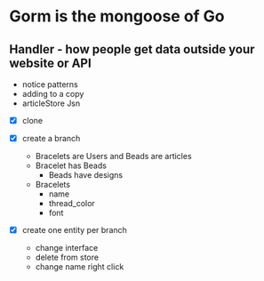 # Gorm is the mongoose of Go
## Handler - how people get data outside your website or API
- notice patterns
- adding to a copy
- articleStore Jsn

- [x] clone
- [x] create a branch
  - Bracelets are Users and Beads are articles
  - Bracelet has Beads
    - Beads have designs
  - Bracelets
    - name
    - thread_color
    - font

- [x] create one entity per branch
  - change interface
  - delete from store
  - change name right click 
